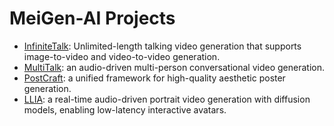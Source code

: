 # MeiGen-AI Projects 


- ​​[InfiniteTalk](https://github.com/MeiGen-AI/InfiniteTalk): Unlimited-length talking video generation​​ that supports image-to-video and video-to-video generation. 
- [MultiTalk](https://github.com/MeiGen-AI/MultiTalk): an audio-driven multi-person conversational video generation​​.
- [PostCraft](https://github.com/MeiGen-AI/PosterCraft): a unified framework for high-quality aesthetic poster generation.
- [LLIA](https://github.com/MeiGen-AI/llia): a real-time audio-driven portrait video generation with diffusion models, enabling low-latency interactive avatars.


